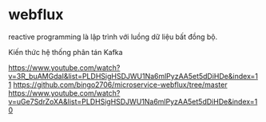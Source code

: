 # webflux

reactive programming là lập trình với luồng dữ liệu bất đồng bộ.

Kiến thức hệ thống phân tán Kafka

<!-- ! -->

<!-- Ông này có dạy nhiều Java và chỉ dạy Java không dạy ngôn ngữ khác -->
<!-- Và có dạy về Webflux -->
<!-- https://downloadly.ir/tag/vinoth-selvaraj/ -->
<!-- Các khác Java khác của ông bên trên -->
<!-- https://downloadly.ir/elearning/video-tutorials/sdet-java-lambda-streams-masterclass-selenium-webdriver/ -->
<!-- https://downloadly.ir/elearning/video-tutorials/java-virtual-threads-concurrency-masterclass-hands-on/ -->
<!-- https://downloadly.ir/elearning/video-tutorials/aws-cloud-architecture-for-java-spring-boot-developers/ -->
<!-- https://downloadly.ir/elearning/video-tutorials/mastering-java-reactive-programming-from-scratch/ -->
<!-- https://downloadly.ir/elearning/video-tutorials/grpc-masterclass-with-java-spring-boot-3-2-0/ -->
<!-- https://downloadly.ir/elearning/video-tutorials/kafka-event-driven-microservices-spring-cloud-stream/ -->
<!-- https://downloadly.ir/elearning/video-tutorials/kubernetes-masterclass-from-scratch-with-hands-on/ -->
<!-- https://downloadly.ir/elearning/video-tutorials/selenium-webdriver-with-docker-jenkins-aws/ -->
<!-- https://downloadly.ir/elearning/video-tutorials/spring-cloud-stream-event-driven-microservices-saga-kafka/ -->
<!-- https://downloadly.ir/elearning/video-tutorials/apache-kafka-with-spring-boot-from-scratch-reactive/ -->

<!-- Ông người Việt dạy tiếng Anh -->
<!-- https://downloadly.ir/?s=John+Thompson -->
<!-- https://downloadly.ir/elearning/video-tutorials/spring-framework-6-beginner-to-guru/ -->
<!-- https://downloadly.ir/elearning/video-tutorials/hibernate-and-spring-data-jpa-beginner-to-guru-1/ -->
<!-- https://downloadly.ir/elearning/video-tutorials/spring-boot-microservices-with-spring-cloud-beginner-to-guru-5/ -->
<!-- https://downloadly.ir/elearning/video-tutorials/testing-spring-boot-beginner-to-guru-5/ -->
<!-- https://downloadly.ir/elearning/video-tutorials/spring-ai-beginner-to-guru/ -->
<!-- https://downloadly.ir/elearning/video-tutorials/ready-for-production-with-spring-boot-actuator/ -->
<!-- https://downloadly.ir/elearning/video-tutorials/sql-beginner-to-guru-mysql-edition-master-sql-with-mysql/ -->
<!-- https://downloadly.ir/elearning/video-tutorials/openapi-specification-redocly-api-documentation/ -->
<!-- https://downloadly.ir/elearning/video-tutorials/api-first-engineering-with-spring-boot/ -->
<!-- https://downloadly.ir/elearning/video-tutorials/spring-framework-devops-on-aws/ -->

<!-- tìm lombok có mấy khác hay hay -->

<!-- https:// .ir/2025/27/156171/02/spring-boot-mastering-the-fundamentals/19/?#/156171-code-wit-142531021828.html -->

<!-- https:// .ir/2023/04/89553/01/spring-boot-master-class/23/?#/89553-amigosco-142531022928.html -->

https://www.youtube.com/watch?v=3R_buAMGdaI&list=PLDHSigHSDJWU1Na6mlPyzAA5et5dDiHDe&index=11
https://github.com/bingo2706/microservice-webflux/tree/master
https://www.youtube.com/watch?v=uGe7SdrZoXA&list=PLDHSigHSDJWU1Na6mlPyzAA5et5dDiHDe&index=10
